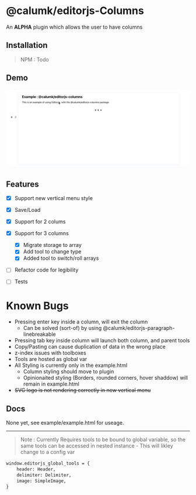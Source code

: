 # @calumk/editorjs-Columns

An **ALPHA** plugin which allows the user to have columns

## Installation

> NPM : Todo


## Demo

![demo](assets/demo.gif)

## Features 

* [x] Support new vertical menu style
* [x] Save/Load
* [x] Support for 2 colums
* [x] Support for 3 columns
    * [x] Migrate storage to array
    * [x] Add tool to change type
    * [x] Added tool to switch/roll arrays
* [ ] Refactor code for legibility
* [ ] Tests




# Known Bugs
* Pressing enter key inside a column, will exit the column 
    * Can be solved (sort-of) by using @calumk/editorjs-paragraph-linebreakable
* Pressing tab key inside column will launch both column, and parent tools
* Copy/Pasting can cause duplication of data in the wrong place
* z-index issues with toolboxes
* Tools are hosted as global var
* All Styling is currently only in the example.html
    * Column styling should move to plugin
    * Opinionaited styling (Borders, rounded corners, hover shaddow) will remain in example.html
* ~~SVG logo is not rendering correctly in new vertical menu~~


## Docs
None yet, see example/example.html for useage.


---

> Note : Currently Requires tools to be bound to global variable, so the same tools can be accessed in nested instance - This will likley change to a config var

```
window.editorjs_global_tools = {
    header: Header,
    delimiter: Delimiter,
    image: SimpleImage,
}